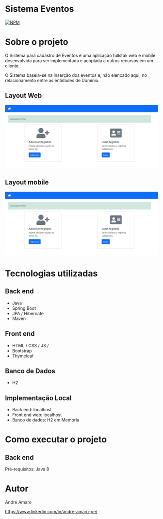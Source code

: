# Sistema Eventos

[![NPM](https://img.shields.io/npm/l/react)](https://github.com/andresilvape/eventos/blob/add-license-1/LICENSE)

# Sobre o projeto

O Sistema para cadastro de Eventos é uma aplicação fullstak web e mobile desenvolvida para ser implementada e acoplada a outros recursos em um cliente.

O Sistema baseia-se na inserção dos eventos e, não elencado aqui, no relacionamento entre as entidades de Domínio.

## Layout Web
![Alt text](https://github.com/andresilvape/eventos/blob/master/docs/eventos.JPG?raw=true "Title")

## Layout mobile
![Alt text](https://github.com/andresilvape/eventos/blob/master/docs/eventos.JPG?raw=true "Title")


# Tecnologias utilizadas
## Back end
- Java
- Spring Boot
- JPA / Hibernate
- Maven
## Front end
- HTML / CSS / JS / 
- Bootstrap
- Thymeleaf
## Banco de Dados
- H2

## Implementação Local
- Back end: localhost
- Front end web: localhost
- Banco de dados: H2 em Memória

# Como executar o projeto

## Back end
Pré-requisitos: Java 8

# Autor

André Amaro

https://www.linkedin.com/in/andre-amaro-pe/
